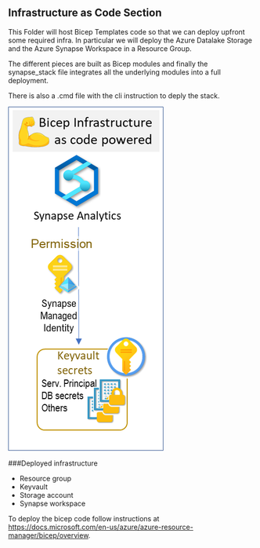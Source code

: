 ## Infrastructure as Code Section

This Folder will host Bicep Templates code so that we can deploy upfront some required infra. In particular we will deploy the Azure Datalake Storage and the Azure Synapse Workspace in a Resource Group.

The different pieces are built as Bicep modules and finally the synapse_stack file integrates all the underlying modules into a full deployment.

There is also a .cmd file with the cli instruction to deply the stack. 

![](imageIaC.png)

###Deployed infrastructure
- Resource group
- Keyvault
- Storage account
- Synapse workspace

To deploy the bicep code follow instructions at https://docs.microsoft.com/en-us/azure/azure-resource-manager/bicep/overview.
